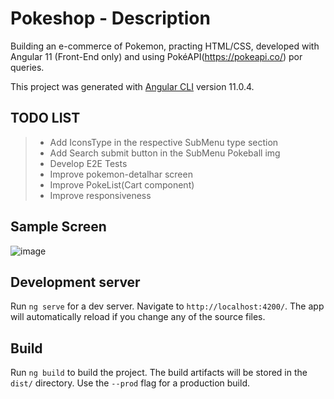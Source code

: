 # Pokeshop - Description

Building an e-commerce of Pokemon, practing HTML/CSS, developed with Angular 11 (Front-End only) and using PokéAPI(https://pokeapi.co/) por queries. 

This project was generated with [Angular CLI](https://github.com/angular/angular-cli) version 11.0.4.

## TODO LIST

>* Add IconsType in the respective SubMenu type section
>* Add Search submit button in the SubMenu Pokeball img
>* Develop E2E Tests
>* Improve pokemon-detalhar screen
>* Improve PokeList(Cart component)
>* Improve responsiveness 

## Sample Screen

![image](https://user-images.githubusercontent.com/49933515/114184391-2642a280-991b-11eb-97a1-789d536abb74.png)

## Development server

Run `ng serve` for a dev server. Navigate to `http://localhost:4200/`. The app will automatically reload if you change any of the source files.

## Build

Run `ng build` to build the project. The build artifacts will be stored in the `dist/` directory. Use the `--prod` flag for a production build.

